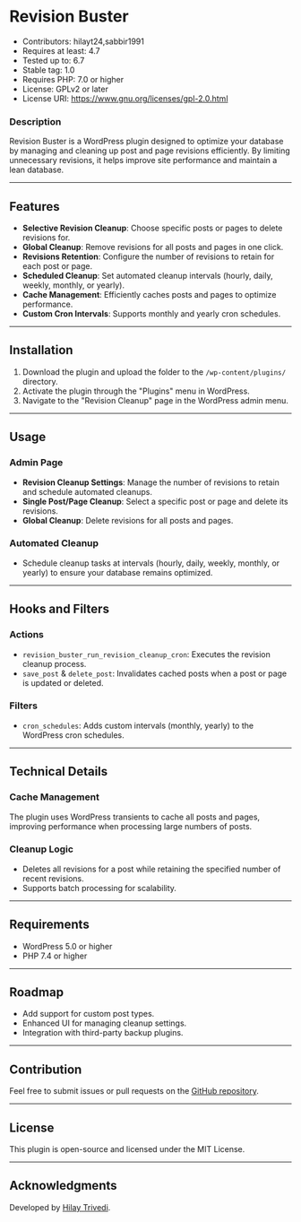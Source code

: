 # Revision Buster

- Contributors: hilayt24,sabbir1991
- Requires at least: 4.7
- Tested up to: 6.7
- Stable tag: 1.0
- Requires PHP: 7.0 or higher
- License: GPLv2 or later
- License URI: https://www.gnu.org/licenses/gpl-2.0.html


### Description

Revision Buster is a WordPress plugin designed to optimize your database by managing and cleaning up post and page revisions efficiently. By limiting unnecessary revisions, it helps improve site performance and maintain a lean database.

---

## Features

- **Selective Revision Cleanup**: Choose specific posts or pages to delete revisions for.
- **Global Cleanup**: Remove revisions for all posts and pages in one click.
- **Revisions Retention**: Configure the number of revisions to retain for each post or page.
- **Scheduled Cleanup**: Set automated cleanup intervals (hourly, daily, weekly, monthly, or yearly).
- **Cache Management**: Efficiently caches posts and pages to optimize performance.
- **Custom Cron Intervals**: Supports monthly and yearly cron schedules.

---

## Installation

1. Download the plugin and upload the folder to the `/wp-content/plugins/` directory.
2. Activate the plugin through the "Plugins" menu in WordPress.
3. Navigate to the "Revision Cleanup" page in the WordPress admin menu.

---

## Usage

### Admin Page
- **Revision Cleanup Settings**: Manage the number of revisions to retain and schedule automated cleanups.
- **Single Post/Page Cleanup**: Select a specific post or page and delete its revisions.
- **Global Cleanup**: Delete revisions for all posts and pages.

### Automated Cleanup
- Schedule cleanup tasks at intervals (hourly, daily, weekly, monthly, or yearly) to ensure your database remains optimized.

---

## Hooks and Filters

### Actions
- `revision_buster_run_revision_cleanup_cron`: Executes the revision cleanup process.
- `save_post` & `delete_post`: Invalidates cached posts when a post or page is updated or deleted.

### Filters
- `cron_schedules`: Adds custom intervals (monthly, yearly) to the WordPress cron schedules.

---

## Technical Details

### Cache Management
The plugin uses WordPress transients to cache all posts and pages, improving performance when processing large numbers of posts.

### Cleanup Logic
- Deletes all revisions for a post while retaining the specified number of recent revisions.
- Supports batch processing for scalability.

---

## Requirements

- WordPress 5.0 or higher
- PHP 7.4 or higher

---

## Roadmap

- Add support for custom post types.
- Enhanced UI for managing cleanup settings.
- Integration with third-party backup plugins.

---

## Contribution

Feel free to submit issues or pull requests on the [GitHub repository](https://github.com/HILAYTRIVEDI/revision-buster).

---

## License

This plugin is open-source and licensed under the MIT License.

---

## Acknowledgments

Developed by [Hilay Trivedi](https://github.com/HILAYTRIVEDI).
